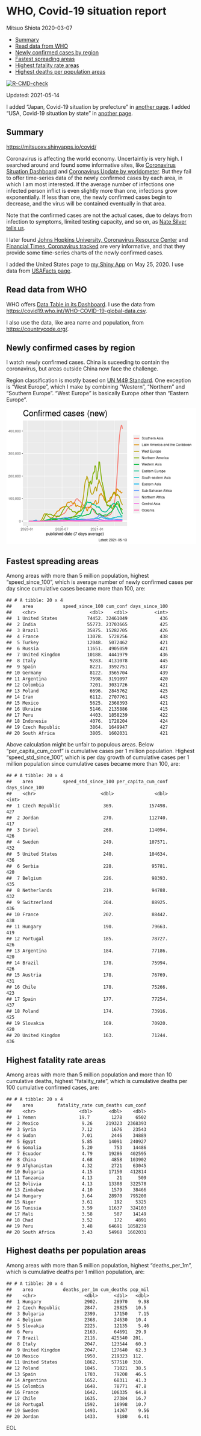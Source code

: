 WHO, Covid-19 situation report
================
Mitsuo Shiota
2020-03-07

-   [Summary](#summary)
-   [Read data from WHO](#read-data-from-who)
-   [Newly confirmed cases by region](#newly-confirmed-cases-by-region)
-   [Fastest spreading areas](#fastest-spreading-areas)
-   [Highest fatality rate areas](#highest-fatality-rate-areas)
-   [Highest deaths per population
    areas](#highest-deaths-per-population-areas)

<!-- badges: start -->

[![R-CMD-check](https://github.com/mitsuoxv/covid/workflows/R-CMD-check/badge.svg)](https://github.com/mitsuoxv/covid/actions)
<!-- badges: end -->

Updated: 2021-05-14

I added “Japan, Covid-19 situation by prefecture” in [another
page](Japan.md). I added “USA, Covid-19 situation by state” in [another
page](USA.md).

## Summary

<https://mitsuoxv.shinyapps.io/covid/>

Coronavirus is affecting the world economy. Uncertaintiy is very high. I
searched around and found some informative sites, like [Coronavirus
Situation
Dashboard](https://who.maps.arcgis.com/apps/opsdashboard/index.html#/c88e37cfc43b4ed3baf977d77e4a0667)
and [Coronavirus Update by
worldometer](https://www.worldometers.info/coronavirus/). But they fail
to offer time-series data of the newly confirmed cases by each area, in
which I am most interested. If the average number of infections one
infected person inflict is even slightly more than one, infections grow
exponentially. If less than one, the newly confirmed cases begin to
decrease, and the virus will be contained eventually in that area.

Note that the confirmed cases are not the actual cases, due to delays
from infection to symptoms, limited testing capacity, and so on, as
[Nate Silver tells
us](https://fivethirtyeight.com/features/coronavirus-case-counts-are-meaningless/).

I later found [Johns Hopkins University, Coronavirus Resource
Center](https://coronavirus.jhu.edu/) and [Financial Times, Coronavirus
tracked](https://www.ft.com/content/a26fbf7e-48f8-11ea-aeb3-955839e06441)
are very informative, and that they provide some time-series charts of
the newly confirmed cases.

I added the United States page to [my Shiny
App](https://mitsuoxv.shinyapps.io/covid/) on May 25, 2020. I use data
from [USAFacts
page](https://usafacts.org/visualizations/coronavirus-covid-19-spread-map/).

## Read data from WHO

WHO offers [Data Table in its Dashboard](https://covid19.who.int/table).
I use the data from
<https://covid19.who.int/WHO-COVID-19-global-data.csv>.

I also use the data, like area name and population, from
<https://countrycode.org/>.

## Newly confirmed cases by region

I watch newly confirmed cases. China is suceeding to contain the
coronavirus, but areas outside China now face the challenge.

Region classification is mostly based on [UN M49
Standard](https://unstats.un.org/unsd/methodology/m49/). One exception
is “West Europe”, which I make by combining “Western”, “Northern” and
“Southern Europe”. “West Europe” is basically Europe other than “Eastern
Europe”.

![](README_files/figure-gfm/chart-1.png)<!-- -->

## Fastest spreading areas

Among areas with more than 5 million population, highest
“speed\_since\_100”, which is average number of newly confirmed cases
per day since cumulative cases became more than 100, are:

    ## # A tibble: 20 x 4
    ##    area           speed_since_100 cum_conf days_since_100
    ##    <chr>                    <dbl>    <dbl>          <int>
    ##  1 United States           74452. 32461049            436
    ##  2 India                   55773. 23703665            425
    ##  3 Brazil                  35875. 15282705            426
    ##  4 France                  13078.  5728256            438
    ##  5 Turkey                  12048.  5072462            421
    ##  6 Russia                  11651.  4905059            421
    ##  7 United Kingdom          10188.  4441979            436
    ##  8 Italy                    9283.  4131078            445
    ##  9 Spain                    8221.  3592751            437
    ## 10 Germany                  8122.  3565704            439
    ## 11 Argentina                7598.  3191097            420
    ## 12 Colombia                 7201.  3031726            421
    ## 13 Poland                   6696.  2845762            425
    ## 14 Iran                     6112.  2707761            443
    ## 15 Mexico                   5625.  2368393            421
    ## 16 Ukraine                  5146.  2135886            415
    ## 17 Peru                     4403.  1858239            422
    ## 18 Indonesia                4076.  1728204            424
    ## 19 Czech Republic           3864.  1649947            427
    ## 20 South Africa             3805.  1602031            421

Above calculation might be unfair to populous areas. Below
“per\_capita\_cum\_conf” is cumulative cases per 1 million population.
Highest “speed\_std\_since\_100”, which is per day growth of cumulative
cases per 1 million population since cumulative cases became more than
100, are:

    ## # A tibble: 20 x 4
    ##    area           speed_std_since_100 per_capita_cum_conf days_since_100
    ##    <chr>                        <dbl>               <dbl>          <int>
    ##  1 Czech Republic                369.             157498.            427
    ##  2 Jordan                        270.             112740.            417
    ##  3 Israel                        268.             114094.            426
    ##  4 Sweden                        249.             107571.            432
    ##  5 United States                 240.             104634.            436
    ##  6 Serbia                        228.              95781.            420
    ##  7 Belgium                       226.              98393.            435
    ##  8 Netherlands                   219.              94788.            432
    ##  9 Switzerland                   204.              88925.            436
    ## 10 France                        202.              88442.            438
    ## 11 Hungary                       190.              79663.            419
    ## 12 Portugal                      185.              78727.            426
    ## 13 Argentina                     184.              77186.            420
    ## 14 Brazil                        178.              75994.            426
    ## 15 Austria                       178.              76769.            431
    ## 16 Chile                         178.              75266.            423
    ## 17 Spain                         177.              77254.            437
    ## 18 Poland                        174.              73916.            425
    ## 19 Slovakia                      169.              70920.            420
    ## 20 United Kingdom                163.              71244.            436

## Highest fatality rate areas

Among areas with more than 5 million population and more than 10
cumulative deaths, highest “fatality\_rate”, which is cumulative deaths
per 100 cumulative confirmed cases, are:

    ## # A tibble: 20 x 4
    ##    area         fatality_rate cum_deaths cum_conf
    ##    <chr>                <dbl>      <dbl>    <dbl>
    ##  1 Yemen                19.7        1278     6502
    ##  2 Mexico                9.26     219323  2368393
    ##  3 Syria                 7.12       1676    23543
    ##  4 Sudan                 7.01       2446    34889
    ##  5 Egypt                 5.85      14091   240927
    ##  6 Somalia               5.20        753    14486
    ##  7 Ecuador               4.79      19286   402595
    ##  8 China                 4.68       4858   103902
    ##  9 Afghanistan           4.32       2721    63045
    ## 10 Bulgaria              4.15      17150   412814
    ## 11 Tanzania              4.13         21      509
    ## 12 Bolivia               4.13      13308   322578
    ## 13 Zimbabwe              4.10       1579    38466
    ## 14 Hungary               3.64      28970   795200
    ## 15 Niger                 3.61        192     5325
    ## 16 Tunisia               3.59      11637   324103
    ## 17 Mali                  3.58        507    14149
    ## 18 Chad                  3.52        172     4891
    ## 19 Peru                  3.48      64691  1858239
    ## 20 South Africa          3.43      54968  1602031

## Highest deaths per population areas

Among areas with more than 5 million population, highest
“deaths\_per\_1m”, which is cumulative deaths per 1 million population,
are:

    ## # A tibble: 20 x 4
    ##    area           deaths_per_1m cum_deaths pop_mil
    ##    <chr>                  <dbl>      <dbl>   <dbl>
    ##  1 Hungary                2902.      28970    9.98
    ##  2 Czech Republic         2847.      29825   10.5 
    ##  3 Bulgaria               2399.      17150    7.15
    ##  4 Belgium                2368.      24630   10.4 
    ##  5 Slovakia               2225.      12135    5.46
    ##  6 Peru                   2163.      64691   29.9 
    ##  7 Brazil                 2116.     425540  201.  
    ##  8 Italy                  2047.     123544   60.3 
    ##  9 United Kingdom         2047.     127640   62.3 
    ## 10 Mexico                 1950.     219323  112.  
    ## 11 United States          1862.     577510  310.  
    ## 12 Poland                 1845.      71021   38.5 
    ## 13 Spain                  1703.      79208   46.5 
    ## 14 Argentina              1652.      68311   41.3 
    ## 15 Colombia               1648.      78771   47.8 
    ## 16 France                 1642.     106335   64.8 
    ## 17 Chile                  1635.      27384   16.7 
    ## 18 Portugal               1592.      16998   10.7 
    ## 19 Sweden                 1493.      14267    9.56
    ## 20 Jordan                 1433.       9180    6.41

EOL
